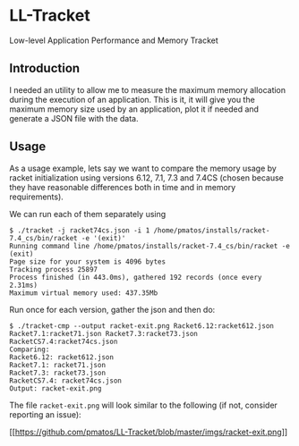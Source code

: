 # LL-Tracket
Low-level Application Performance and Memory Tracket

## Introduction

I needed an utility to allow me to measure the maximum memory allocation during the execution of an application.
This is it, it will give you the maximum memory size used by an application, plot it if needed and generate a JSON file with the data.

## Usage

As a usage example, lets say we want to compare the memory usage by racket initialization using versions 6.12, 7.1, 7.3 and 7.4CS  (chosen because they have reasonable differences both in time and in memory requirements).

We can run each of them separately using
```
$ ./tracket -j racket74cs.json -i 1 /home/pmatos/installs/racket-7.4_cs/bin/racket -e '(exit)'
Running command line /home/pmatos/installs/racket-7.4_cs/bin/racket -e (exit)
Page size for your system is 4096 bytes
Tracking process 25897
Process finished (in 443.0ms), gathered 192 records (once every 2.31ms)
Maximum virtual memory used: 437.35Mb
```

Run once for each version, gather the json and then do:
```
$ ./tracket-cmp --output racket-exit.png Racket6.12:racket612.json Racket7.1:racket71.json Racket7.3:racket73.json RacketCS7.4:racket74cs.json
Comparing:
Racket6.12: racket612.json
Racket7.1: racket71.json
Racket7.3: racket73.json
RacketCS7.4: racket74cs.json
Output: racket-exit.png
```

The file `racket-exit.png` will look similar to the following (if not, consider reporting an issue):

[[https://github.com/pmatos/LL-Tracket/blob/master/imgs/racket-exit.png]] 

